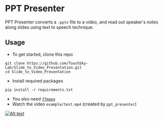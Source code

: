 # PPT Presenter

PPT Presenter converts a `.pptx` file to a video, and read out speaker's notes along slides using text to speech technique.

## Usage

* To get started, clone this repo
```
git clone https://github.com/TouchSky-Lab/Slide_to_Video_Presentation.git
cd Slide_to_Video_Presentation
```
* Install required packages
```
pip install -r requirements.txt
```
* You also need [`ffmpeg`](https://github.com/adaptlearning/adapt_authoring/wiki/Installing-FFmpeg)
* Watch the video `example/test.mp4` (created by `ppt_presenter`)

[![Alt text](https://img.youtube.com/vi/kMCZuAwFOVI/0.jpg)](https://www.youtube.com/watch?v=kMCZuAwFOVI)
